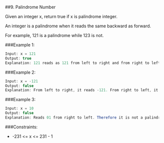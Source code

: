 ##9. Palindrome Number

Given an integer x, return true if x is palindrome integer.

An integer is a palindrome when it reads the same backward as forward.

For example, 121 is a palindrome while 123 is not.

###Example 1:
```java
Input: x = 121
Output: true
Explanation: 121 reads as 121 from left to right and from right to left.
```
###Example 2:
```java
Input: x = -121
Output: false
Explanation: From left to right, it reads -121. From right to left, it becomes 121-. Therefore it is not a palindrome.
```
###Example 3:
```java
Input: x = 10
Output: false
Explanation: Reads 01 from right to left. Therefore it is not a palindrome.
```

###Constraints:

- -231 <= x <= 231 - 1
